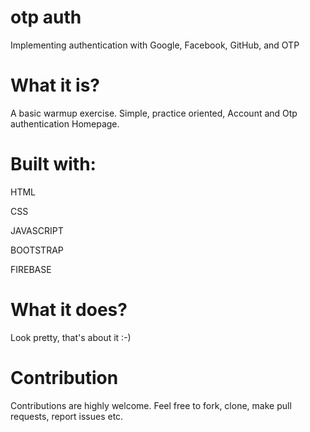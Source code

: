 # otp auth
Implementing authentication with Google, Facebook, GitHub, and OTP 

<h1>What it is?</h1>

A basic warmup exercise. Simple, practice oriented, Account and Otp authentication Homepage. 


# Built with:

HTML

CSS

JAVASCRIPT

BOOTSTRAP

FIREBASE


# What it does?

Look pretty, that's about it :-)
 

 # Contribution


Contributions are highly welcome. Feel free to fork, clone, make pull requests, report issues etc.

